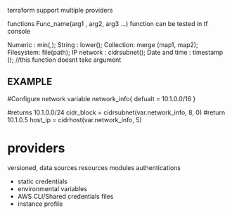 terraform support multiple providers

functions
Func_name(arg1 , arg2, arg3 ...)
function can be tested in tf console

Numeric : min(,);
String : lower();
Collection: merge (map1, map2);
Filesystem: file(path);
IP network :  cidrsubnet();
Date and time : timestamp (); //this function doesnt take argument

## EXAMPLE ##
#Configure network
variable network_info{
    defualt = 10.1.0.0/16 
}

#returns 10.1.0.0/24
cidr_block = cidrsubnet(var.network_info, 8, 0)
#return 10.1.0.5
host_ip = cidrhost(var.network_info, 5)


# providers
versioned, 
data sources
resources
modules
authentications

- static credentials
- environmental variables
- AWS CLI/Shared credentials files
- instance profile